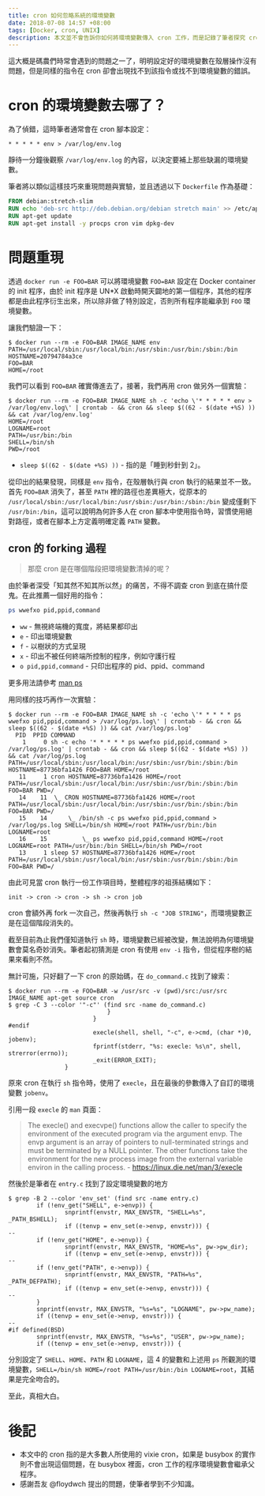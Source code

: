 ```yaml
---
title: cron 如何忽略系統的環境變數
date: 2018-07-08 14:57 +08:00
tags: [Docker, cron, UNIX]
description: 本文並不會告訴你如何將環境變數傳入 cron 工作，而是記錄了筆者探究 cron 如何處理環境變數的過程。
---
```


這大概是碼農們時常會遇到的問題之一了，明明設定好的環境變數在殼層操作沒有問題，但是同樣的指令在 cron 卻會出現找不到該指令或找不到環境變數的錯誤。

<!-- more -->

# cron 的環境變數去哪了？

為了偵錯，這時筆者通常會在 cron 腳本設定：

```
* * * * * env > /var/log/env.log
```

靜待一分鐘後觀察 `/var/log/env.log` 的內容，以決定要補上那些缺漏的環境變數。

筆者將以類似這樣技巧來重現問題與實驗，並且透過以下 `Dockerfile` 作為基礎：

```dockerfile
FROM debian:stretch-slim
RUN echo 'deb-src http://deb.debian.org/debian stretch main' >> /etc/apt/sources.list
RUN apt-get update
RUN apt-get install -y procps cron vim dpkg-dev
```

# 問題重現

透過 `docker run -e FOO=BAR` 可以將環境變數 `FOO=BAR` 設定在 Docker container 的 init 程序，由於 init 程序是 UN*X 啟動時開天闢地的第一個程序，其他的程序都是由此程序衍生出來，所以除非做了特別設定，否則所有程序能繼承到 `FOO` 環境變數。

讓我們驗證一下：

```
$ docker run --rm -e FOO=BAR IMAGE_NAME env
PATH=/usr/local/sbin:/usr/local/bin:/usr/sbin:/usr/bin:/sbin:/bin
HOSTNAME=20794784a3ce
FOO=BAR
HOME=/root
```

我們可以看到 `FOO=BAR` 確實傳進去了，接著，我們再用 cron 做另外一個實驗：

```
$ docker run --rm -e FOO=BAR IMAGE_NAME sh -c 'echo \'* * * * * env > /var/log/env.log\' | crontab - && cron && sleep $((62 - $(date +%S) )) && cat /var/log/env.log'
HOME=/root
LOGNAME=root
PATH=/usr/bin:/bin
SHELL=/bin/sh
PWD=/root
```

- `sleep $((62 - $(date +%S) ))` - 指的是「睡到秒針到 2」。

從印出的結果發現，同樣是 `env` 指令，在殼層執行與 cron 執行的結果並不一致。首先 `FOO=BAR` 消失了，甚至 `PATH` 裡的路徑也差異極大，從原本的 `/usr/local/sbin:/usr/local/bin:/usr/sbin:/usr/bin:/sbin:/bin` 變成僅剩下 `/usr/bin:/bin`，這可以說明為何許多人在 cron 腳本中使用指令時，習慣使用絕對路徑，或者在腳本上方定義明確定義 `PATH` 變數。

## cron 的 forking 過程

> 那麼 cron 是在哪個階段把環境變數清掉的呢？

由於筆者深受「知其然不知其所以然」的痛苦，不得不調查 cron 到底在搞什麼鬼。在此推薦一個好用的指令：

```sh
ps wwefxo pid,ppid,command
```

- `ww` - 無視終端機的寬度，將結果都印出
- `e` - 印出環境變數
- `f` - 以樹狀的方式呈現
- `x` - 印出不被任何終端所控制的程序，例如守護行程
- `o pid,ppid,command` - 只印出程序的 pid、ppid、command

更多用法請參考 [man ps](https://linux.die.net/man/1/ps)

用同樣的技巧再作一次實驗：

```
$ docker run --rm -e FOO=BAR IMAGE_NAME sh -c 'echo \'* * * * * ps wwefxo pid,ppid,command > /var/log/ps.log\' | crontab - && cron && sleep $((62 - $(date +%S) )) && cat /var/log/ps.log'
  PID  PPID COMMAND
    1     0 sh -c echo '* * * * * ps wwefxo pid,ppid,command > /var/log/ps.log' | crontab - && cron && sleep $((62 - $(date +%S) )) && cat /var/log/ps.log PATH=/usr/local/sbin:/usr/local/bin:/usr/sbin:/usr/bin:/sbin:/bin HOSTNAME=87736bfa1426 FOO=BAR HOME=/root
   11     1 cron HOSTNAME=87736bfa1426 HOME=/root PATH=/usr/local/sbin:/usr/local/bin:/usr/sbin:/usr/bin:/sbin:/bin FOO=BAR PWD=/
   14    11  \_ CRON HOSTNAME=87736bfa1426 HOME=/root PATH=/usr/local/sbin:/usr/local/bin:/usr/sbin:/usr/bin:/sbin:/bin FOO=BAR PWD=/
   15    14      \_ /bin/sh -c ps wwefxo pid,ppid,command > /var/log/ps.log SHELL=/bin/sh HOME=/root PATH=/usr/bin:/bin LOGNAME=root
   16    15          \_ ps wwefxo pid,ppid,command HOME=/root LOGNAME=root PATH=/usr/bin:/bin SHELL=/bin/sh PWD=/root
   13     1 sleep 57 HOSTNAME=87736bfa1426 HOME=/root PATH=/usr/local/sbin:/usr/local/bin:/usr/sbin:/usr/bin:/sbin:/bin FOO=BAR PWD=/
```

由此可見當 cron 執行一份工作項目時，整體程序的祖孫結構如下：

```
init -> cron -> cron -> sh -> cron job
```

cron 會額外再 fork 一次自己，然後再執行 `sh -c "JOB STRING"`，而環境變數正是在這個階段消失的。

截至目前為止我們僅知道執行 `sh` 時，環境變數已經被改變，無法說明為何環境變數會莫名奇妙消失。筆者起初猜測是 cron 有使用 `env -i` 指令，但從程序樹的結果來看則不然。

無計可施，只好翻了一下 cron 的原始碼，在 `do_command.c` 找到了線索：

```
$ docker run --rm -e FOO=BAR -w /usr/src -v (pwd)/src:/usr/src IMAGE_NAME apt-get source cron
$ grep -C 3 --color '"-c"' (find src -name do_command.c)
                            }
                        }
#endif
                        execle(shell, shell, "-c", e->cmd, (char *)0, jobenv);
                        fprintf(stderr, "%s: execle: %s\n", shell, strerror(errno));
                        _exit(ERROR_EXIT);
                }
```

原來 cron 在執行 `sh` 指令時，使用了 `execle`，且在最後的參數傳入了自訂的環境變數 `jobenv`。

引用一段 `execle` 的 `man` 頁面：

> The execle() and execvpe() functions allow the caller to specify the environment of the executed program via the argument envp. The envp argument is an array of pointers to null-terminated strings and must be terminated by a NULL pointer. The other functions take the environment for the new process image from the external variable environ in the calling process.  - https://linux.die.net/man/3/execle

然後於是筆者在 `entry.c` 找到了設定環境變數的地方

```
$ grep -B 2 --color 'env_set' (find src -name entry.c)
        if (!env_get("SHELL", e->envp)) {
                snprintf(envstr, MAX_ENVSTR, "SHELL=%s", _PATH_BSHELL);
                if ((tenvp = env_set(e->envp, envstr))) {
--
        if (!env_get("HOME", e->envp)) {
                snprintf(envstr, MAX_ENVSTR, "HOME=%s", pw->pw_dir);
                if ((tenvp = env_set(e->envp, envstr))) {
--
        if (!env_get("PATH", e->envp)) {
                snprintf(envstr, MAX_ENVSTR, "PATH=%s", _PATH_DEFPATH);
                if ((tenvp = env_set(e->envp, envstr))) {
--
        }
        snprintf(envstr, MAX_ENVSTR, "%s=%s", "LOGNAME", pw->pw_name);
        if ((tenvp = env_set(e->envp, envstr))) {
--
#if defined(BSD)
        snprintf(envstr, MAX_ENVSTR, "%s=%s", "USER", pw->pw_name);
        if ((tenvp = env_set(e->envp, envstr))) {
```

分別設定了 `SHELL`、`HOME`、`PATH` 和 `LOGNAME`，這 4 的變數和上述用 `ps` 所觀測的環境變數，`SHELL=/bin/sh HOME=/root PATH=/usr/bin:/bin LOGNAME=root`，其結果是完全吻合的。


至此，真相大白。

# 後記

- 本文中的 cron 指的是大多數人所使用的 vixie cron，如果是 busybox 的實作則不會出現這個問題，在 busybox 裡面，cron 工作的程序環境變數會繼承父程序。
- 感謝吾友 @floydwch 提出的問題，使筆者學到不少知識。
